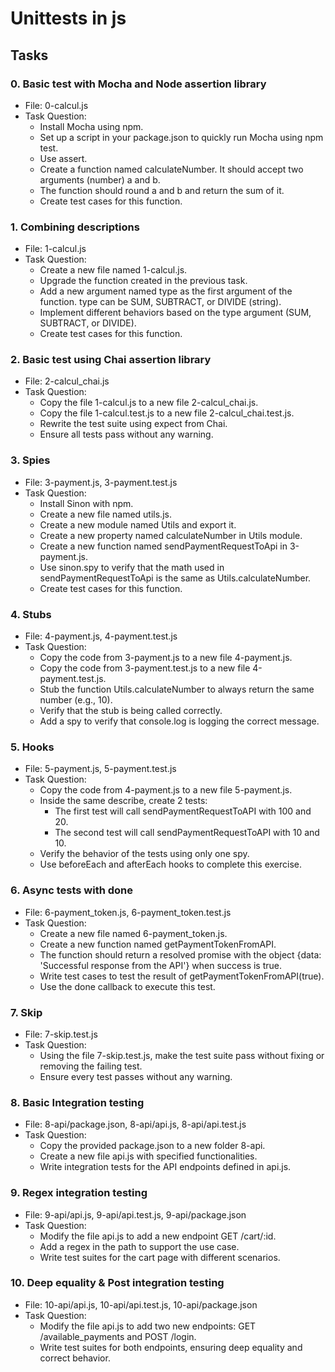 # Unittests in js

## Tasks

### 0. Basic test with Mocha and Node assertion library

- File: 0-calcul.js
- Task Question:
  - Install Mocha using npm.
  - Set up a script in your package.json to quickly run Mocha using npm test.
  - Use assert.
  - Create a function named calculateNumber. It should accept two arguments (number) a and b.
  - The function should round a and b and return the sum of it.
  - Create test cases for this function.

### 1. Combining descriptions

- File: 1-calcul.js
- Task Question:
  - Create a new file named 1-calcul.js.
  - Upgrade the function created in the previous task.
  - Add a new argument named type as the first argument of the function. type can be SUM, SUBTRACT, or DIVIDE (string).
  - Implement different behaviors based on the type argument (SUM, SUBTRACT, or DIVIDE).
  - Create test cases for this function.

### 2. Basic test using Chai assertion library

- File: 2-calcul_chai.js
- Task Question:
  - Copy the file 1-calcul.js to a new file 2-calcul_chai.js.
  - Copy the file 1-calcul.test.js to a new file 2-calcul_chai.test.js.
  - Rewrite the test suite using expect from Chai.
  - Ensure all tests pass without any warning.

### 3. Spies

- File: 3-payment.js, 3-payment.test.js
- Task Question:
  - Install Sinon with npm.
  - Create a new file named utils.js.
  - Create a new module named Utils and export it.
  - Create a new property named calculateNumber in Utils module.
  - Create a new function named sendPaymentRequestToApi in 3-payment.js.
  - Use sinon.spy to verify that the math used in sendPaymentRequestToApi is the same as Utils.calculateNumber.
  - Create test cases for this function.

### 4. Stubs

- File: 4-payment.js, 4-payment.test.js
- Task Question:
  - Copy the code from 3-payment.js to a new file 4-payment.js.
  - Copy the code from 3-payment.test.js to a new file 4-payment.test.js.
  - Stub the function Utils.calculateNumber to always return the same number (e.g., 10).
  - Verify that the stub is being called correctly.
  - Add a spy to verify that console.log is logging the correct message.
  
### 5. Hooks

- File: 5-payment.js, 5-payment.test.js
- Task Question:
  - Copy the code from 4-payment.js to a new file 5-payment.js.
  - Inside the same describe, create 2 tests:
    - The first test will call sendPaymentRequestToAPI with 100 and 20.
    - The second test will call sendPaymentRequestToAPI with 10 and 10.
  - Verify the behavior of the tests using only one spy.
  - Use beforeEach and afterEach hooks to complete this exercise.

### 6. Async tests with done

- File: 6-payment_token.js, 6-payment_token.test.js
- Task Question:
  - Create a new file named 6-payment_token.js.
  - Create a new function named getPaymentTokenFromAPI.
  - The function should return a resolved promise with the object {data: 'Successful response from the API'} when success is true.
  - Write test cases to test the result of getPaymentTokenFromAPI(true).
  - Use the done callback to execute this test.

### 7. Skip

- File: 7-skip.test.js
- Task Question:
  - Using the file 7-skip.test.js, make the test suite pass without fixing or removing the failing test.
  - Ensure every test passes without any warning.

### 8. Basic Integration testing

- File: 8-api/package.json, 8-api/api.js, 8-api/api.test.js
- Task Question:
  - Copy the provided package.json to a new folder 8-api.
  - Create a new file api.js with specified functionalities.
  - Write integration tests for the API endpoints defined in api.js.

### 9. Regex integration testing

- File: 9-api/api.js, 9-api/api.test.js, 9-api/package.json
- Task Question:
  - Modify the file api.js to add a new endpoint GET /cart/:id.
  - Add a regex in the path to support the use case.
  - Write test suites for the cart page with different scenarios.

### 10. Deep equality & Post integration testing

- File: 10-api/api.js, 10-api/api.test.js, 10-api/package.json
- Task Question:
  - Modify the file api.js to add two new endpoints: GET /available_payments and POST /login.
  - Write test suites for both endpoints, ensuring deep equality and correct behavior.

